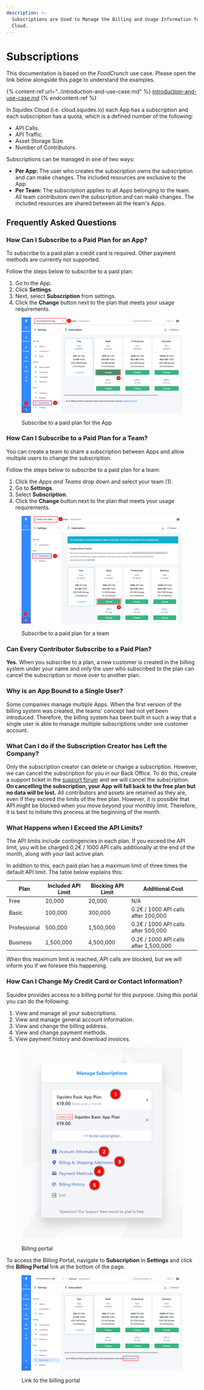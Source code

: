 ```yaml
---
description: >-
  Subscriptions are Used to Manage the Billing and Usage Information for Squidex
  Cloud.
---
```


# Subscriptions

This documentation is based on the _FoodCrunch_ use case. Please open the link below alongside this page to understand the examples.

{% content-ref url="../introduction-and-use-case.md" %}
[introduction-and-use-case.md](../introduction-and-use-case.md)
{% endcontent-ref %}

In Squidex Cloud (i.e. cloud.squidex.io) each App has a subscription and each subscription has a quota, which is a defined number of the following:

* API Calls.
* API Traffic.
* Asset Storage Size.
* Number of Contributors.

Subscriptions can be managed in one of two ways:

* **Per App:** The user who creates the subscription owns the subscription and can make changes. The included resources are exclusive to the App.
* **Per Team:** The subscription applies to all Apps belonging to the team. All team _contributors_ own the subscription and can make changes. The included resources are shared between all the team's Apps.

## Frequently Asked Questions

### How Can I Subscribe to a Paid Plan for an App?

To subscribe to a paid plan a credit card is required. Other payment methods are currently not supported.

Follow the steps below to subscribe to a paid plan:

1. Go to the App.
2. Click **Settings**.
3. Next, select **Subscription** from settings.
4. Click the **Change** button next to the plan that meets your usage requirements.

<figure><img src="../../.gitbook/assets/2023-05-03_20-43.png" alt=""><figcaption><p>Subscribe to a paid plan for the App</p></figcaption></figure>

### How Can I Subscribe to a Paid Plan for a Team?

You can create a team to share a subscription between Apps and allow multiple users to change the subscription.

Follow the steps below to subscribe to a paid plan for a team:

1. Click the _Apps and Teams_ drop down and select your team (1).
2. Go to **Settings**.
3. Select **Subscription**.
4. Click the **Change** button next to the plan that meets your usage requirements.

<figure><img src="../../.gitbook/assets/2023-05-03_20-26.png" alt=""><figcaption><p>Subscribe to a paid plan for a team</p></figcaption></figure>

### Can Every Contributor Subscribe to a Paid Plan?

**Yes.** When you subscribe to a plan, a new customer is created in the billing system under your name and only the user who subscribed to the plan can cancel the subscription or move over to another plan.

### Why is an App Bound to a Single User?

Some companies manage multiple Apps. When the first version of the billing system was created, the teams' concept had not yet been introduced. Therefore, the billing system has been built in such a way that a single user is able to manage multiple subscriptions under one customer account.

### What Can I do if the Subscription Creator has Left the Company?

Only the subscription creator can delete or change a subscription. However, we can cancel the subscription for you in our Back Office. To do this, create a support ticket in the [support forum](https://support.squidex.io/) and we will cancel the subscription. **On cancelling the subscription, your App will fall back to the free plan but no data will be lost.** All contributors and assets are retained as they are, even if they exceed the limits of the free plan. However, it is possible that API might be blocked when you move beyond your monthly limit. Therefore, it is best to initiate this process at the beginning of the month.

### What Happens when I Exceed the API Limits?

The API limits include contingencies in each plan. If you exceed the API limit, you will be charged 0.2€ / 1000 API calls additionally at the end of the month, along with your last active plan.&#x20;

In addition to this, each paid plan has a maximum limit of three times the default API limit. The table below explains this:

| Plan         | Included API Limit | Blocking API Limit | Additional Cost                       |
| ------------ | ------------------ | ------------------ | ------------------------------------- |
| Free         | 20,000             | 20,000             | N/A                                   |
| Basic        | 100,000            | 300,000            | 0.2€ / 1000 API calls after 100,000   |
| Professional | 500,000            | 1,500,000          | 0.2€ / 1000 API calls after 500,000   |
| Business     | 1,500,000          | 4,500,000          | 0.2€ / 1000 API calls after 1,500,000 |

When this maximum limit is reached, API calls are blocked, but we will inform you if we foresee this happening.

### How Can I Change My Credit Card or Contact Information?

Squidex provides access to a billing portal for this purpose. Using this portal you can do the following:

1. View and manage all your subscriptions.
2. View and manage general account information.
3. View and change the billing address.
4. View and change payment methods.
5. View payment history and download invoices.

<figure><img src="../../.gitbook/assets/2023-05-04_00-06.png" alt=""><figcaption><p>Billing portal</p></figcaption></figure>

To access the Billing Portal, navigate to **Subscription** in **Settings** and click the **Billing Portal** link at the bottom of the page.

<figure><img src="../../.gitbook/assets/2023-05-03_20-56.png" alt=""><figcaption><p>Link to the billing portal</p></figcaption></figure>
